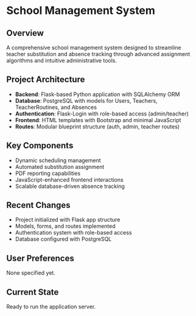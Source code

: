 # School Management System

## Overview
A comprehensive school management system designed to streamline teacher substitution and absence tracking through advanced assignment algorithms and intuitive administrative tools.

## Project Architecture
- **Backend**: Flask-based Python application with SQLAlchemy ORM
- **Database**: PostgreSQL with models for Users, Teachers, TeacherRoutines, and Absences
- **Authentication**: Flask-Login with role-based access (admin/teacher)
- **Frontend**: HTML templates with Bootstrap and minimal JavaScript
- **Routes**: Modular blueprint structure (auth, admin, teacher routes)

## Key Components
- Dynamic scheduling management
- Automated substitution assignment
- PDF reporting capabilities  
- JavaScript-enhanced frontend interactions
- Scalable database-driven absence tracking

## Recent Changes
- Project initialized with Flask app structure
- Models, forms, and routes implemented
- Authentication system with role-based access
- Database configured with PostgreSQL

## User Preferences
None specified yet.

## Current State
Ready to run the application server.